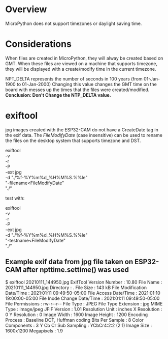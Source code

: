 Overview
========
MicroPython does not support timezones or daylight saving time.


Considerations
==============
When files are created in MicroPython, they will alway be created based on GMT.
When these files are viewed on a machine that supports timezone, they will be displayed with
a create/modify time in the current timezone.

NPT_DELTA represents the number of seconds in 100 years (from 01-Jan-1900 to 01-Jan-2000)
Changing this value changes the GMT time on the board with messes up the times that the files were created/modified.  
**Conclusion:  Don't Change the NTP_DELTA value.**


exiftool
========
jpg images created with the ESP32-CAM do not have a CreateDate tag in the exif data.
The *FileModifyDate* (case insensitive) can be used to rename the files on the desktop system that
supports timezone and DST.

exiftool \
-v \
-r \
-P \
-ext jpg \
-d "./%f-%Y%m%d_%H%M%S.%%le" \
"-filename<FileModifyDate" \
"./"

test with:

exiftool \
-v \
-r \
-P \
-ext jpg \
-d "./%f-%Y%m%d_%H%M%S.%%le" \
"-testname<FileModifyDate" \
"./"


Example exif data from jpg file taken on ESP32-CAM after npttime.settime() was used
-----------------------------------------------------------------------------------
$ exiftool 20210111_144950.jpg
ExifTool Version Number         : 10.80
File Name                       : 20210111_144950.jpg
Directory                       : .
File Size                       : 143 kB
File Modification Date/Time     : 2021:01:11 09:49:50-05:00
File Access Date/Time           : 2021:01:10 19:00:00-05:00
File Inode Change Date/Time     : 2021:01:11 09:49:50-05:00
File Permissions                : rw-r--r--
File Type                       : JPEG
File Type Extension             : jpg
MIME Type                       : image/jpeg
JFIF Version                    : 1.01
Resolution Unit                 : inches
X Resolution                    : 0
Y Resolution                    : 0
Image Width                     : 1600
Image Height                    : 1200
Encoding Process                : Baseline DCT, Huffman coding
Bits Per Sample                 : 8
Color Components                : 3
Y Cb Cr Sub Sampling            : YCbCr4:2:2 (2 1)
Image Size                      : 1600x1200
Megapixels                      : 1.9

